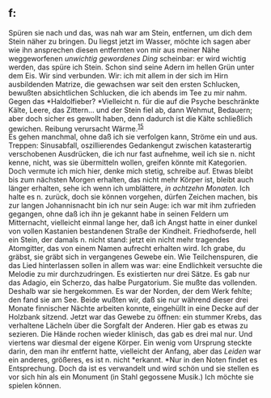 ## f:
Spüren sie nach und das, was nah war am Stein, entfernen, um dich dem Stein näher zu bringen. Du liegst jetzt im Wasser, möchte ich sagen aber wie ihn ansprechen diesen entfernten von mir aus meiner Nähe weggeworfenen *unwichtig gewordenes Ding* scheinbar: er wird wichtig werden, das spüre ich Stein. Schon sind seine Adern im hellen Grün unter dem Eis. Wir sind verbunden. Wir: ich mit allem in der sich im Hirn ausbildenden Matrize, die gewachsen war seit den ersten Schlucken, bewußten absichtlichen Schlucken, die ich abends im Tee zu mir nahm. Gegen das *Haldolfieber? *Vielleicht n. für die auf die Psyche beschränkte Kälte, Leere, das Zittern... und der Stein fiel ab, dann Wehmut, Bedauern; aber doch sicher es gewollt haben, denn dadurch ist die Kälte schließlich gewichen. Reibung verursacht Wärme.<sup><a id="ffn15" href="#fn15" class="footnote">15</a></sup>   
Es gehen manchmal, ohne daß ich sie verfolgen kann, Ströme ein und aus. Treppen: Sinusabfall, oszillierendes Gedankengut zwischen katasterartig verschobenen Ausdrücken, die ich nur fast aufnehme, weil ich sie n. nicht kenne, nicht, was sie übermitteln wollen, greifen könnte mit Kategorien. Doch vermute ich mich hier, denke mich stetig, schreibe auf. Etwas bleibt bis zum nächsten Morgen erhalten, das nicht mehr Körper ist, bleibt auch länger erhalten, sehe ich wenn ich umblättere, *in achtzehn Monaten.* Ich halte es n. zurück, doch sie können vorgehen, dürfen Zeichen machen, bis zur langen Johannisnacht bin ich nur sein Auge: ich war mit ihm zufrieden gegangen, ohne daß ich ihn je gekannt habe in seinen Feldern um Mitternacht, vielleicht einmal lange her, daß ich Angst hatte in einer dunkel von vollen Kastanien bestandenen Straße der Kindheit. Friedhofserde, hell ein Stein, der damals n. nicht stand: jetzt ein nicht mehr tragendes Atomgitter, das von einem Namen aufrecht erhalten wird. Ich grabe, du gräbst, sie gräbt sich in vergangenes Gewebe ein. Wie Teilchenspuren, die das Lied hinterlassen sollen in allem was war: eine Endlichkeit versuchte die Melodie zu mir durchzudringen. Es existierten nur drei Sätze. Es gab nur das Adagio, ein Scherzo, das halbe Purgatorium. Sie mußte das vollenden. Deshalb war sie hergekommen. Es war der Norden, der dem Werk fehlte; den fand sie am See. Beide wußten wir, daß sie nur während dieser drei Monate finnischer Nächte arbeiten konnte, eingehüllt in eine Decke auf der Holzbank sitzend. Jetzt war das Gewebe zu öffnen: ein stummer Krebs, das verhaltene Lächeln über die Sorgfalt der Anderen. Hier gab es etwas zu sezieren. Die Hände rochen wieder klinisch, das gab es drei mal nur. Und viertens war diesmal der eigene Körper. Ein wenig vom Ursprung steckte darin, den man ihr entfernt hatte, vielleicht der Anfang, aber das *Leiden* war ein anderes, größeres, es ist n. nicht *erkannt. *Nur in den Noten findet es Entsprechung. Doch da ist es verwandelt und wird schön und sie stellen es vor sich hin als ein Monument (in Stahl gegossene Musik.) Ich möchte sie spielen können.    
